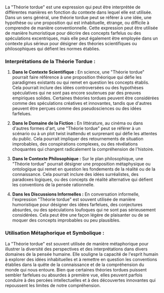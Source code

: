 La "Théorie tordue" est une expression qui peut être interprétée de différentes manières en fonction du contexte dans lequel elle est utilisée. Dans un sens général, une théorie tordue peut se référer à une idée, une hypothèse ou une proposition qui est inhabituelle, étrange, ou difficile à comprendre de manière conventionnelle. Cette expression peut être utilisée de manière humoristique pour décrire des concepts farfelus ou des spéculations excentriques, mais elle peut également être employée dans un contexte plus sérieux pour désigner des théories scientifiques ou philosophiques qui défient les normes établies.

### Interprétations de la Théorie Tordue :

1. **Dans le Contexte Scientifique :** En science, une "Théorie tordue" pourrait faire référence à une proposition théorique qui défie les paradigmes existants ou qui remet en question les concepts établis. Cela pourrait inclure des idées controversées ou des hypothèses spéculatives qui ne sont pas encore soutenues par des preuves empiriques solides. Certaines théories tordues peuvent être considérées comme des spéculations créatives et innovantes, tandis que d'autres peuvent être perçues comme des pseudosciences ou des idées farfelues.

2. **Dans le Domaine de la Fiction :** En littérature, au cinéma ou dans d'autres formes d'art, une "Théorie tordue" peut se référer à un scénario ou à un plot twist inattendu et surprenant qui défie les attentes du public. Cela pourrait impliquer des retournements de situation improbables, des conspirations complexes, ou des révélations choquantes qui changent radicalement la compréhension de l'histoire.

3. **Dans le Contexte Philosophique :** Sur le plan philosophique, une "Théorie tordue" pourrait désigner une proposition métaphysique ou ontologique qui remet en question les fondements de la réalité ou de la connaissance. Cela pourrait inclure des idées surréalistes, des paradoxes logiques, ou des concepts de réalité alternative qui défient les conventions de la pensée rationnelle.

4. **Dans les Discussions Informelles :** En conversation informelle, l'expression "Théorie tordue" est souvent utilisée de manière humoristique pour désigner des idées farfelues, des conjectures absurdes, ou des spéculations loufoques qui ne sont pas sérieusement considérées. Cela peut être une façon légère de plaisanter ou de se moquer des concepts improbables ou peu plausibles.

### Utilisation Métaphorique et Symbolique :

La "Théorie tordue" est souvent utilisée de manière métaphorique pour illustrer la diversité des perspectives et des interprétations dans divers domaines de la pensée humaine. Elle souligne la capacité de l'esprit humain à explorer des idées inhabituelles et à remettre en question les conventions établies dans la quête de la connaissance et de la compréhension du monde qui nous entoure. Bien que certaines théories tordues puissent sembler farfelues ou absurdes à première vue, elles peuvent parfois conduire à des percées intellectuelles et à des découvertes innovantes qui repoussent les limites de notre compréhension.
